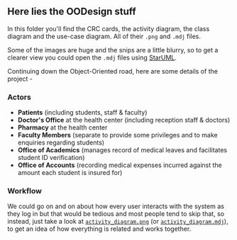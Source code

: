 ## Here lies the OODesign stuff

In this folder you'll find the CRC cards, the activity diagram, the class diagram and the use-case diagram. All of their `.png` and `.mdj` files.
  
Some of the images are huge and the snips are a little blurry, so to get a clearer view you could open the `.mdj` files using [StarUML](https://staruml.io).


Continuing down the Object-Oriented road, here are some details of the project -

### Actors
* **Patients** (including students, staff & faculty)
* **Doctor's Office** at the health center (including reception staff & doctors)
* **Pharmacy** at the health center
* **Faculty Members** (separate to provide some privileges and to make enquiries regarding students)
* **Office of Academics** (manages record of medical leaves and facilitates student ID verification)
* **Office of Accounts** (recording medical expenses incurred against the amount each student is insured for)

### Workflow
We could go on and on about how every user interacts with the system as they log in but that would be tedious and most people tend to skip that, so instead, just take a look at [`activity_diagram.png`](activity_diagram.png) (or [`activity_diagram.mdj`](activity_diagram.mdj)), to get an idea of how everything is related and works together.